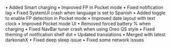 • Added Smart charging
• Improved FP in Pocket mode
• Fixed notification lag
• Fixed SystemUI crash when language is set to Spanish
• Added toggle to enable FP detection in Pocket mode
• Improved date layout with text clock
• Improved Pocket mode UI
• Removed forced battery % when charging
• Fixed NavBar tuner crash when using Oreo QS style
• Fixed theming of notification shelf dot
• Updated translations
• Merged with latest darkonahX
• Fixed deep sleep issue
• Fixed some network issues
